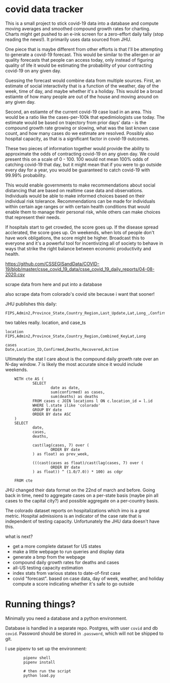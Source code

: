 # covid data tracker


This is a small project to stick covid-19 data into a database and compute moving averages and smoothed compound growth rates for charting. Charts might get pushed to an e-ink screen for a zero-effort daily tally (stop reading the news!).  It primarily uses data sourced from JHU. 

One piece that is maybe different from other efforts is that I'll be attempting to generate a covid-19 forecast. This would be similar to the allergen or air quality forecasts that people can access today, only instead of figuring quality of life it would be estimating the probability of your contracting covid-19 on any given day.

Guessing the forecast would combine data from multiple sources. First, an estimate of social interactivity that is a function of the weather, day of the week, time of day, and maybe whether it's a holiday. This would be a broad estiamte of how many people are out of the house and moving around on any given day.

Second, an estiamte of the current covid-19 case load in an area. This would be a ratio like the cases-per-100k that epedimiologists use today. The estimate would be based on trajectory from prior days' data - is the compound growth rate growing or slowing, what was the last known case count, and how many cases do we estimate are resolved. Possibly also hospital capacity, as that is a significant factor in covid-19 outcomes.

These two pieces of information together would provide the ability to approximate the odds of contracting covid-19 on any given day. We could present this on a scale of 0 - 100. 100 would not mean 100% odds of catching covid-19 that day, but it might mean that if you were to go outside every day for a year, you would be guaranteed to catch covid-19 with 99.99% probability. 

This would enable governments to make recommendations about social distancing that are based on realtime case data and observations. Individuals would be able to make informed choices based on their individual risk tolerance. Recommendations can be made for individuals within certain age ranges or with certain health conditions that would enable them to manage their personal risk, while others can make choices that represent their needs.

If hospitals start to get crowded, the score goes up. If the disease spread acclerated, the score goes up. On weekends, when lots of people don't have work obligations, the score might be higher. Broadcast this to everyone and it's a powerful tool for incentivizing all of society to behave in ways that strike the right balance between economic productivity and health. 






https://github.com/CSSEGISandData/COVID-19/blob/master/csse_covid_19_data/csse_covid_19_daily_reports/04-08-2020.csv

scrape data from here and put into a database

also scrape data from colorado's covid site because i want that sooner! 

JHU publishes this daily: 

    FIPS,Admin2,Province_State,Country_Region,Last_Update,Lat,Long_,Confirmed,Deaths,Recovered,Active,Combined_Key


two tables really.  location, and case_ts


    location
    FIPS,Admin2,Province_State,Country_Region,Combined_KeyLat,Long

    cases
    Date,Location_ID,Confirmed,Deaths,Recovered,Active


Ultimately the stat I care about is the compound daily growth rate over an N-day window. 7 is likely the most accurate since it would include weekends. 

```
    WITH cte AS (
            SELECT
                    date as date,
                    sum(confirmed) as cases,
                    sum(deaths) as deaths
            FROM cases c JOIN locations l ON c.location_id = l.id
            WHERE l.state ilike 'colorado'
            GROUP BY date
            ORDER BY date ASC
    )
    SELECT
            date,
            cases,
            deaths,

            cast(lag(cases, 7) over (
                    ORDER BY date
            ) as float) as prev_week,

            (((cast(cases as float)/cast(lag(cases, 7) over (
                    ORDER BY date
            ) as float)) ^ (1.0/7.0)) * 100) as cdgr

    FROM cte
```

JHU changed their data format on the 22nd of march and before. Going back in time, need to aggregate cases on a per-state basis (maybe pin all cases to the capital city?) and possible aggregate on a per-country basis.

The colorado dataset reports on hospitalizations which imo is a great metric. Hospital admissions is an indicator of the case rate that is independent of testing capacity. Unfortunately the JHU data doesn't have this.

what is next?

- get a more complete dataset for US states 
- make a little webpage to run queries and display data
- generate a bmp from the webpage
- compound daily growth rates for deaths and cases
- all-US testing capacity estimation
- index stats from various states to date-of-first case
- covid "forecast". based on case data, day of week, weather, and holiday compute a score indicating whether it's safe to go outside 



# Running things?

Minimally you need a database and a python environment.

Database is handled in a separate repo.  Postgres, with user `covid` and db `covid`. Password should be stored in `.password`, which will not be shipped to git.

I use pipenv to set up the environment:

```
        pipenv shell
        pipenv install

        # then run the script
        python load.py
```